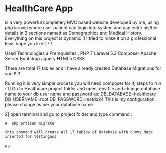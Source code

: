 
 # HealthCare App #
 is a very powerful completely MVC based website developed by me,
 using php laravel where user patient can login into system and can enter his/her details in
 2 sections named as Demographics and Medical History. Everything on this project is dynamic !!
 I tried to make it on a professional level hope you like it !!!
 
 Used Technologies a Prerequisites :
  PHP 7
  Laravel 5.3
  Composer
  Apache Server
  Bootstrap
  Jquery
  HTML5
  CSS3

There are total 17 tables and I have already created Database Migrations for you !!!!!

Running it is very simple process you will need composer for it,
steps to run :
  1] Go to Healthcare project folder and open .env file and change database name to your db user name and password as:
  DB_DATABASE=healthcare
  DB_USERNAME=root
  DB_PASSWORD=matrix24
      This is my configuration please change as per your database name
  
  2] open terminal and go to project folder and type command :
  
    #  php artisan migrate 
  
    this command will create all 17 tables of database with dummy data inserted for testingass
as

